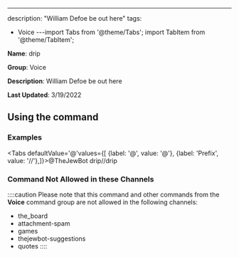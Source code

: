 ---
description: "William Defoe be out here"
tags:
  - Voice
---import Tabs from '@theme/Tabs';
import TabItem from '@theme/TabItem';

**Name**: drip

**Group**: Voice

**Description**: William Defoe be out here

**Last Updated**: 3/19/2022

## Using the command

### Examples
<Tabs defaultValue='@'values={[ {label: '@', value: '@'}, {label: 'Prefix', value: '//'},]}><TabItem value='@'>@TheJewBot drip</TabItem><TabItem value='//'>//drip</TabItem></Tabs>

### Command Not Allowed in these Channels
::::caution Please note that this command and other commands from the **Voice** command group are not allowed in the following channels:
- the_board
- attachment-spam
- games
- thejewbot-suggestions
- quotes
::::
